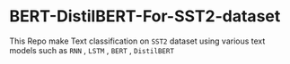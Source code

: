 # BERT-DistilBERT-For-SST2-dataset
This Repo make Text classification on `SST2` dataset using various text models such as `RNN` , `LSTM` , `BERT` , `DistilBERT`
